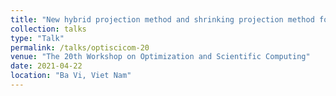 ```yaml
---
title: "New hybrid projection method and shrinking projection method for solving the multiple-set split variational inequality problem in Hilbert spaces"
collection: talks
type: "Talk"
permalink: /talks/optiscicom-20
venue: "The 20th Workshop on Optimization and Scientific Computing"
date: 2021-04-22
location: "Ba Vi, Viet Nam"
---
```

